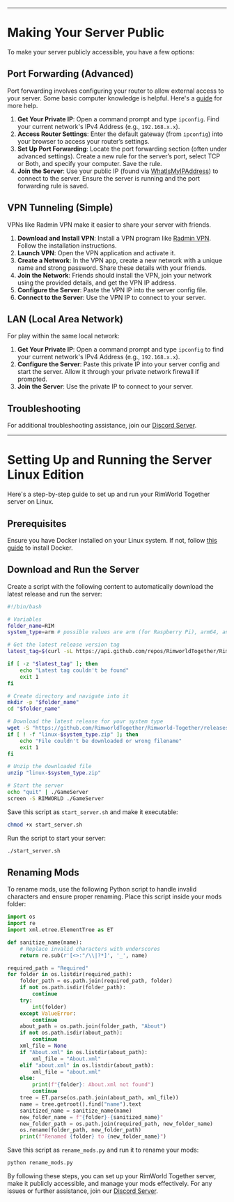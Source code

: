 
---

# Making Your Server Public

To make your server publicly accessible, you have a few options:

## Port Forwarding (Advanced)
Port forwarding involves configuring your router to allow external access to your server. Some basic computer knowledge is helpful. Here's a [guide](https://www.noip.com/support/knowledgebase/general-port-forwarding-guide) for more help.

1. **Get Your Private IP**: Open a command prompt and type `ipconfig`. Find your current network's IPv4 Address (e.g., `192.168.x.x`).
2. **Access Router Settings**: Enter the default gateway (from `ipconfig`) into your browser to access your router’s settings.
3. **Set Up Port Forwarding**: Locate the port forwarding section (often under advanced settings). Create a new rule for the server’s port, select TCP or Both, and specify your computer. Save the rule.
4. **Join the Server**: Use your public IP (found via [WhatIsMyIPAddress](https://whatismyipaddress.com/)) to connect to the server. Ensure the server is running and the port forwarding rule is saved.

## VPN Tunneling (Simple)
VPNs like Radmin VPN make it easier to share your server with friends.

1. **Download and Install VPN**: Install a VPN program like [Radmin VPN](https://www.radmin-vpn.com/). Follow the installation instructions.
2. **Launch VPN**: Open the VPN application and activate it.
3. **Create a Network**: In the VPN app, create a new network with a unique name and strong password. Share these details with your friends.
4. **Join the Network**: Friends should install the VPN, join your network using the provided details, and get the VPN IP address.
5. **Configure the Server**: Paste the VPN IP into the server config file.
6. **Connect to the Server**: Use the VPN IP to connect to your server.

## LAN (Local Area Network)
For play within the same local network:

1. **Get Your Private IP**: Open a command prompt and type `ipconfig` to find your current network's IPv4 Address (e.g., `192.168.x.x`).
2. **Configure the Server**: Paste this private IP into your server config and start the server. Allow it through your private network firewall if prompted.
3. **Join the Server**: Use the private IP to connect to your server.

## Troubleshooting

For additional troubleshooting assistance, join our [Discord Server](https://discord.gg/NCsArSaqBW).

---

# Setting Up and Running the Server Linux Edition

Here's a step-by-step guide to set up and run your RimWorld Together server on Linux.

## Prerequisites

Ensure you have Docker installed on your Linux system. If not, follow [this guide](https://docs.docker.com/engine/install/) to install Docker.

## Download and Run the Server

Create a script with the following content to automatically download the latest release and run the server:

```bash
#!/bin/bash

# Variables
folder_name=RIM
system_type=arm # possible values are arm (for Raspberry Pi), arm64, and x64

# Get the latest release version tag
latest_tag=$(curl -sL https://api.github.com/repos/RimworldTogether/Rimworld-Together/releases/latest | grep tag_name | grep -o "[0-9\\.]*")

if [ -z "$latest_tag" ]; then
    echo "Latest tag couldn't be found"
    exit 1
fi

# Create directory and navigate into it
mkdir -p "$folder_name"
cd "$folder_name"

# Download the latest release for your system type
wget -S "https://github.com/RimworldTogether/Rimworld-Together/releases/download/$latest_tag/linux-$system_type.zip"
if [ ! -f "linux-$system_type.zip" ]; then
    echo "File couldn't be downloaded or wrong filename"
    exit 1
fi

# Unzip the downloaded file
unzip "linux-$system_type.zip"

# Start the server
echo "quit" | ./GameServer
screen -S RIMWORLD ./GameServer
```

Save this script as `start_server.sh` and make it executable:

```bash
chmod +x start_server.sh
```

Run the script to start your server:

```bash
./start_server.sh
```

## Renaming Mods

To rename mods, use the following Python script to handle invalid characters and ensure proper renaming. Place this script inside your mods folder:

```python
import os
import re
import xml.etree.ElementTree as ET

def sanitize_name(name):
    # Replace invalid characters with underscores
    return re.sub(r'[<>:"/\\|?*]', '_', name)

required_path = "Required"
for folder in os.listdir(required_path):
    folder_path = os.path.join(required_path, folder)
    if not os.path.isdir(folder_path):
        continue
    try:
        int(folder)
    except ValueError:
        continue
    about_path = os.path.join(folder_path, "About")
    if not os.path.isdir(about_path):
        continue
    xml_file = None
    if "About.xml" in os.listdir(about_path):
        xml_file = "About.xml"
    elif "about.xml" in os.listdir(about_path):
        xml_file = "about.xml"
    else:
        print(f"{folder}: About.xml not found")
        continue
    tree = ET.parse(os.path.join(about_path, xml_file))
    name = tree.getroot().find("name").text
    sanitized_name = sanitize_name(name)
    new_folder_name = f"{folder}-{sanitized_name}"
    new_folder_path = os.path.join(required_path, new_folder_name)
    os.rename(folder_path, new_folder_path)
    print(f"Renamed {folder} to {new_folder_name}")
```

Save this script as `rename_mods.py` and run it to rename your mods:

```bash
python rename_mods.py
```

By following these steps, you can set up your RimWorld Together server, make it publicly accessible, and manage your mods effectively. For any issues or further assistance, join our [Discord Server](https://discord.gg/NCsArSaqBW).
